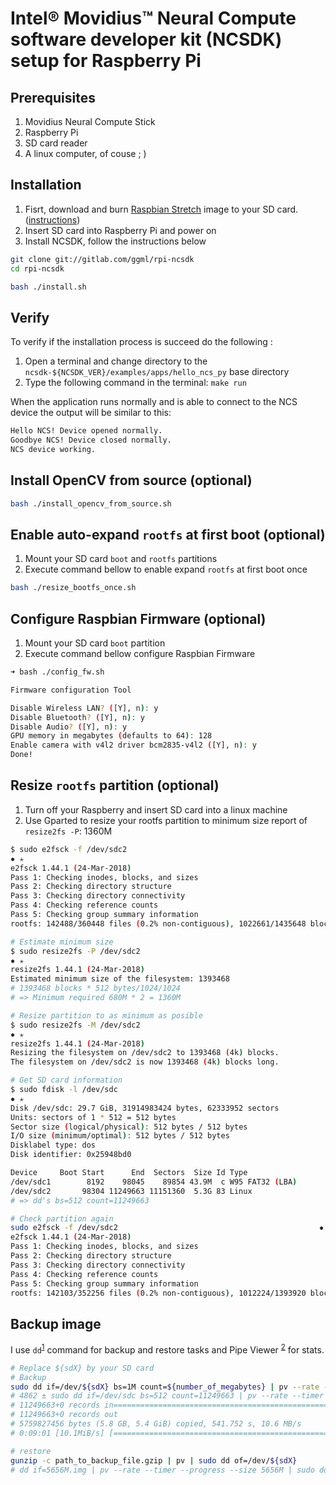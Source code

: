 # Intel® Movidius™ Neural Compute software developer kit (NCSDK) setup for Raspberry Pi

## Prerequisites

1. Movidius Neural Compute Stick
2. Raspberry Pi
3. SD card reader
4. A linux computer, of couse ; )

## Installation

1. Fisrt, download and burn [Raspbian Stretch](http://director.downloads.raspberrypi.org/raspbian/images/raspbian-2018-11-15/2018-11-13-raspbian-stretch.zip) image to your SD card. ([instructions](https://www.raspberrypi.org/documentation/installation/installing-images/README.md))
2. Insert SD card into Raspberry Pi and power on
3. Install NCSDK, follow the instructions below

```bash
git clone git://gitlab.com/ggml/rpi-ncsdk
cd rpi-ncsdk

bash ./install.sh
```

## Verify

To verify if the installation process is succeed do the following :

1. Open a terminal and change directory to the `ncsdk-${NCSDK_VER}/examples/apps/hello_ncs_py` base directory
2. Type the following command in the terminal: `make run`

When the application runs normally and is able to connect to the NCS device the output will be similar to this:

```bash
Hello NCS! Device opened normally.
Goodbye NCS! Device closed normally.
NCS device working.
```

## Install OpenCV from source (optional)

```bash
bash ./install_opencv_from_source.sh
```

## Enable auto-expand `rootfs` at first boot (optional)

1. Mount your SD card `boot` and `rootfs` partitions
2. Execute command bellow to enable expand `rootfs` at first boot once

```bash
bash ./resize_bootfs_once.sh
```

## Configure Raspbian Firmware (optional)

1. Mount your SD card `boot` partition
2. Execute command bellow configure Raspbian Firmware

```bash
➜ bash ./config_fw.sh

Firmware configuration Tool

Disable Wireless LAN? ([Y], n): y
Disable Bluetooth? ([Y], n): y
Disable Audio? ([Y], n): y
GPU memory in megabytes (defaults to 64): 128
Enable camera with v4l2 driver bcm2835-v4l2 ([Y], n): y
Done!
```

## Resize `rootfs` partition (optional)

1. Turn off your Raspberry and insert SD card into a linux machine
2. Use Gparted to resize your rootfs partition to minimum size report of `resize2fs -P`: 1360M

```bash
$ sudo e2fsck -f /dev/sdc2
✹ ✭
e2fsck 1.44.1 (24-Mar-2018)
Pass 1: Checking inodes, blocks, and sizes
Pass 2: Checking directory structure
Pass 3: Checking directory connectivity
Pass 4: Checking reference counts
Pass 5: Checking group summary information
rootfs: 142488/360448 files (0.2% non-contiguous), 1022661/1435648 blocks

# Estimate minimum size
$ sudo resize2fs -P /dev/sdc2
✹ ✭
resize2fs 1.44.1 (24-Mar-2018)
Estimated minimum size of the filesystem: 1393468
# 1393468 blocks * 512 bytes/1024/1024
# => Minimum required 680M * 2 = 1360M

# Resize partition to as minimum as posible
$ sudo resize2fs -M /dev/sdc2
✹ ✭
resize2fs 1.44.1 (24-Mar-2018)
Resizing the filesystem on /dev/sdc2 to 1393468 (4k) blocks.
The filesystem on /dev/sdc2 is now 1393468 (4k) blocks long.

# Get SD card information
$ sudo fdisk -l /dev/sdc
✹ ✭
Disk /dev/sdc: 29.7 GiB, 31914983424 bytes, 62333952 sectors
Units: sectors of 1 * 512 = 512 bytes
Sector size (logical/physical): 512 bytes / 512 bytes
I/O size (minimum/optimal): 512 bytes / 512 bytes
Disklabel type: dos
Disk identifier: 0x25948bd0

Device     Boot Start      End  Sectors  Size Id Type
/dev/sdc1        8192    98045    89854 43.9M  c W95 FAT32 (LBA)
/dev/sdc2       98304 11249663 11151360  5.3G 83 Linux
# => dd's bs=512 count=11249663

# Check partition again
sudo e2fsck -f /dev/sdc2                                             ✹ ✭
e2fsck 1.44.1 (24-Mar-2018)
Pass 1: Checking inodes, blocks, and sizes
Pass 2: Checking directory structure
Pass 3: Checking directory connectivity
Pass 4: Checking reference counts
Pass 5: Checking group summary information
rootfs: 142103/352256 files (0.2% non-contiguous), 1012224/1393920 blocks
```

## Backup image

I use `dd`<sup>[1]</sup> command for backup and restore tasks and Pipe Viewer <sup>[2]</sup> for stats.

```bash
# Replace ${sdX} by your SD card
# Backup
sudo dd if=/dev/${sdX} bs=1M count=${number_of_megabytes} | pv --rate --timer --progress --size xxxM | gzip -9 > path_to_backup_file.gzip
# 4862 ± sudo dd if=/dev/sdc bs=512 count=11249663 | pv --rate --timer --progress --size=5493M  | gzip -9 > /workspace/Backup/rpi-ncsdk/2.05.00.02_11249663_5493M.gz                                 ✹ ✭
# 11249663+0 records in============================================================>  ] 99%
# 11249663+0 records out
# 5759827456 bytes (5.8 GB, 5.4 GiB) copied, 541.752 s, 10.6 MB/s
# 0:09:01 [10.1MiB/s] [============================================================>  ] 99%

# restore
gunzip -c path_to_backup_file.gzip | pv | sudo dd of=/dev/${sdX}
# dd if=5656M.img | pv --rate --timer --progress --size 5656M | sudo dd of=/dev/sdc
```

[1]: https://en.wikipedia.org/wiki/Dd_(Unix)
[2]: https://www.ivarch.com/programs/pv.shtml